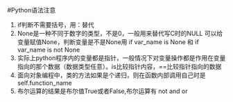 #Python语法注意

1. if判断不需要括号，用：替代
2. None是一种不同于数字的类型，不是0，一般用来替代写C时的NULL
   可以给变量赋值None，判断变量是不是None用 
   if var_name is None   和  if var_name is not None
3. 实际上python程序内的变量都是指针，一般情况下对变量操作都是作用在变量指向的那个数据（数据类型任意）。is比较指针内容，==比较指针指向的数据
4. 面向对象编程中，类的方法如果是个递归，则在函数内部调用自己时是 self.function_name
5. 布尔运算的结果是布尔值True或者False,布尔运算有 not and or